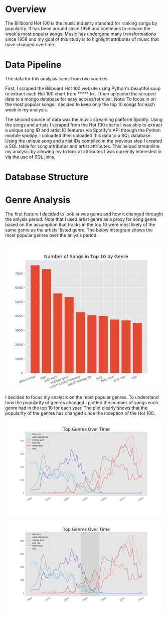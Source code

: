 # Overview 

The Billboard Hot 100 is the music industry standard for ranking songs by popularity. It has been around since 1958 and continues to release the week's most popular songs. Music has undergone many transformations since 1958 and my goal of this study is to highlight attributes of music that have changed overtime. 

# Data Pipeline 

The data for this analysis came from two sources. 

First, I scraped the Billboard Hot 100 website using Python's beautiful soup to extract each Hot 100 chart from  ***** to . I then uploaded the scraped data to a mongo database for easy access/retreival. Note: To focus in on the most popular songs I decided to keep only the top 10 songs for each week in my analysis. 

The second source of data was the music streaming platform Spotify. Using the songs and artists I scraped from the Hot 100 charts I was able to extract a unique song ID and artist ID features via Spotify's API through the Python module spotipy. I uploaded then uploaded this data to a SQL database. Using the unique song and artist IDs compiled in the previous step I created a SQL table for song attributes and artist attributes. This helped streamline my analysis by allowing my to look at attributes I was currently interested in via the use of SQL joins.

# Database Structure 

# Genre Analysis 

The first feature I decided to look at was genre and how it changed throught the anlysis period. Note that I used artist genre as a proxy for song genre based on the assumption that tracks in the top 10 were most likely of the same genre as the artists' listed genre. The below histogram shows the most popular genres over the anlysis period. 


![](/images/genre_histogram.png)

I decided to focus my analysis on the most popular genres. To understand how the popularity of genres changed I plotted the number of songs each genre had in the top 10 for each year. The plot clearly shows that the popularity of the genres has changed since the inception of the Hot 100. 

![](/images/top_genres_over_time.png)

![](/images/top_genres_over_time_2.png)